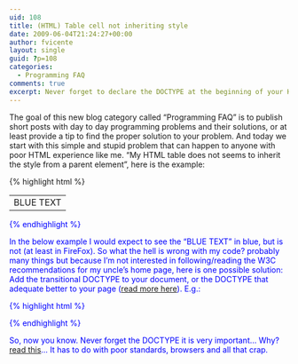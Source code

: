```yaml
---
uid: 108
title: (HTML) Table cell not inheriting style
date: 2009-06-04T21:24:27+00:00
author: fvicente
layout: single
guid: ?p=108
categories:
  - Programming FAQ
comments: true
excerpt: Never forget to declare the DOCTYPE at the beginning of your HTML, otherwise strange things will happen
---
```

The goal of this new blog category called &#8220;Programming FAQ&#8221; is to publish short posts with day to day programming problems and their solutions, or at least provide a tip to find the proper solution to your problem. And today we start with this simple and stupid problem that can happen to anyone with poor HTML experience like me. &#8220;My HTML table does not seems to inherit the style from a parent element&#8221;, here is the example:
  
<!--more-->

{% highlight html %}
<html>
<body>
<div style="color: blue;">
	<table>
	<tbody>
		<tr>
			<td>BLUE TEXT</td>
		</tr>
	</tbody>
	</table>
<div>
</body>
</html>
{% endhighlight %}

In the below example I would expect to see the &#8220;BLUE TEXT&#8221; in blue, but is not (at least in FireFox). So what the hell is wrong with my code? probably many things but because I&#8217;m not interested in following/reading the W3C recommendations for my uncle&#8217;s home page, here is one possible solution: Add the transitional DOCTYPE to your document, or the DOCTYPE that adequate better to your page (<a title="W3C DOCTYPE" href="http://www.w3.org/QA/2002/04/valid-dtd-list.html" target="_blank">read more here</a>). E.g.:

{% highlight html %}
<!DOCTYPE html PUBLIC "-//W3C//DTD XHTML 1.0 Transitional//EN"
"http://www.w3.org/TR/xhtml1/DTD/xhtml1-transitional.dtd">
{% endhighlight %}

So, now you know. Never forget the DOCTYPE it is very important&#8230; Why? <a title="Don't forget to add a doctype" href="http://www.w3.org/QA/Tips/Doctype" target="_blank">read this</a>&#8230; It has to do with poor standards, browsers and all that crap.
